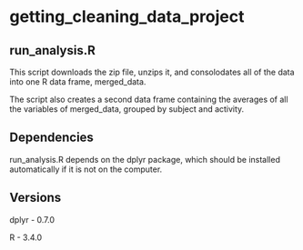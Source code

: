 # getting_cleaning_data_project
## run_analysis.R
This script downloads the zip file, unzips it, and consolodates all 
of the data into one R data frame, merged_data. 

The script also creates a second data frame containing the averages
of all the variables of merged_data, grouped by subject and activity.

## Dependencies
run_analysis.R depends on the dplyr package, which should be installed
automatically if it is not on the computer.

## Versions
dplyr - 0.7.0

R - 3.4.0
